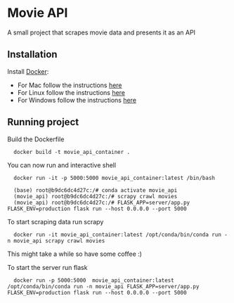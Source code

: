 # Movie API

A small project that scrapes movie data and presents it as an API

## Installation

Install [Docker](https://docs.docker.com/get-docker/):

  - For Mac follow the instructions [here](https://docs.docker.com/docker-for-mac/install/)
  - For Linux follow the instructions [here](https://docs.docker.com/engine/install/)
  - For Windows follow the instructions [here](https://docs.docker.com/docker-for-windows/install/)

## Running project

Build the Dockerfile
  ```
    docker build -t movie_api_container .
  ```

You can now run and interactive shell
  ```
    docker run -it -p 5000:5000 movie_api_container:latest /bin/bash

    (base) root@b9dc6dc4d27c:/# conda activate movie_api
    (movie_api) root@b9dc6dc4d27c:/# scrapy crawl movies
    (movie_api) root@b9dc6dc4d27c:/# FLASK_APP=server/app.py FLASK_ENV=production flask run --host 0.0.0.0 --port 5000
  ```

To start scraping data run scrapy
  ```
    docker run -it movie_api_container:latest /opt/conda/bin/conda run -n movie_api scrapy crawl movies
  ```
This might take a while so have some coffee :)

To start the server run flask
  ```
    docker run -p 5000:5000  movie_api_container:latest /opt/conda/bin/conda run -n movie_api FLASK_APP=server/app.py FLASK_ENV=production flask run --host 0.0.0.0 --port 5000

  ```